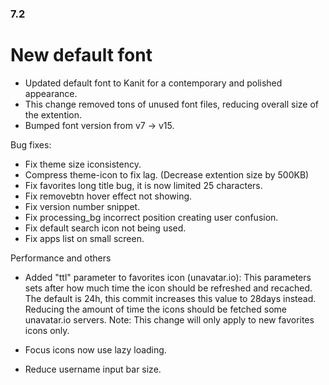 ### 7.2

# New default font
- Updated default font to Kanit for a contemporary and polished appearance.
- This change removed tons of unused font files, reducing overall size of the extention.
- Bumped font version from v7 -> v15.

Bug fixes:
- Fix theme size iconsistency.
- Compress theme-icon to fix lag. (Decrease extention size by 500KB)
- Fix favorites long title bug, it is now limited 25 characters. 
- Fix removebtn hover effect not showing. 
- Fix version number snippet.
- Fix processing_bg incorrect position creating user confusion. 
- Fix default search icon not being used.
- Fix apps list on small screen. 

Performance and others
- Added "ttl" parameter to favorites icon (unavatar.io): 
This parameters sets after how much time the icon should be refreshed
and recached. The default is 24h, this commit increases this value to
28days instead. Reducing the amount of time the icons should be fetched
some unavatar.io servers. 
Note: This change will only apply to new favorites icons only. 

- Focus icons now use lazy loading.
- Reduce username input bar size. 